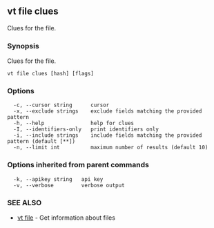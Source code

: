 ## vt file clues

Clues for the file.

### Synopsis

Clues for the file.

```
vt file clues [hash] [flags]
```

### Options

```
  -c, --cursor string      cursor
  -x, --exclude strings    exclude fields matching the provided pattern
  -h, --help               help for clues
  -I, --identifiers-only   print identifiers only
  -i, --include strings    include fields matching the provided pattern (default [**])
  -n, --limit int          maximum number of results (default 10)
```

### Options inherited from parent commands

```
  -k, --apikey string   api key
  -v, --verbose         verbose output
```

### SEE ALSO

* [vt file](vt_file.md)	 - Get information about files

